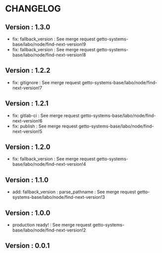 # CHANGELOG

## Version : 1.3.0

- fix: fallback_version : See merge request getto-systems-base/labo/node/find-next-version!9
- fix: fallback_version : See merge request getto-systems-base/labo/node/find-next-version!8


## Version : 1.2.2

- fix: gitignore : See merge request getto-systems-base/labo/node/find-next-version!7


## Version : 1.2.1

- fix: gitlab-ci : See merge request getto-systems-base/labo/node/find-next-version!6
- fix: publish : See merge request getto-systems-base/labo/node/find-next-version!5


## Version : 1.2.0

- fix: fallback_version : See merge request getto-systems-base/labo/node/find-next-version!4


## Version : 1.1.0

- add: fallback_version : parse_pathname : See merge request getto-systems-base/labo/node/find-next-version!3


## Version : 1.0.0

- production ready! : See merge request getto-systems-base/labo/node/find-next-version!2


## Version : 0.0.1


